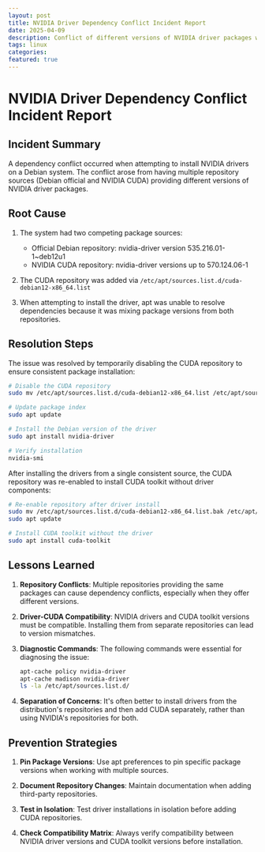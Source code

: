 ```yaml
---
layout: post
title: NVIDIA Driver Dependency Conflict Incident Report
date: 2025-04-09
description: Conflict of different versions of NVIDIA driver packages with multiple repository sources (Debian official and NVIDIA CUDA)
tags: linux
categories:
featured: true
---
```


# NVIDIA Driver Dependency Conflict Incident Report

## Incident Summary

A dependency conflict occurred when attempting to install NVIDIA drivers on a Debian system. The conflict arose from having multiple repository sources (Debian official and NVIDIA CUDA) providing different versions of NVIDIA driver packages.

## Root Cause

1. The system had two competing package sources:
   - Official Debian repository: nvidia-driver version 535.216.01-1~deb12u1
   - NVIDIA CUDA repository: nvidia-driver versions up to 570.124.06-1

2. The CUDA repository was added via `/etc/apt/sources.list.d/cuda-debian12-x86_64.list`

3. When attempting to install the driver, apt was unable to resolve dependencies because it was mixing package versions from both repositories.

## Resolution Steps

The issue was resolved by temporarily disabling the CUDA repository to ensure consistent package installation:

```bash
# Disable the CUDA repository
sudo mv /etc/apt/sources.list.d/cuda-debian12-x86_64.list /etc/apt/sources.list.d/cuda-debian12-x86_64.list.bak

# Update package index
sudo apt update

# Install the Debian version of the driver
sudo apt install nvidia-driver

# Verify installation
nvidia-smi
```

After installing the drivers from a single consistent source, the CUDA repository was re-enabled to install CUDA toolkit without driver components:

```bash
# Re-enable repository after driver install
sudo mv /etc/apt/sources.list.d/cuda-debian12-x86_64.list.bak /etc/apt/sources.list.d/cuda-debian12-x86_64.list
sudo apt update

# Install CUDA toolkit without the driver
sudo apt install cuda-toolkit
```

## Lessons Learned

1. **Repository Conflicts**: Multiple repositories providing the same packages can cause dependency conflicts, especially when they offer different versions.

2. **Driver-CUDA Compatibility**: NVIDIA drivers and CUDA toolkit versions must be compatible. Installing them from separate repositories can lead to version mismatches.

3. **Diagnostic Commands**: The following commands were essential for diagnosing the issue:
   ```bash
   apt-cache policy nvidia-driver
   apt-cache madison nvidia-driver
   ls -la /etc/apt/sources.list.d/
   ```

4. **Separation of Concerns**: It's often better to install drivers from the distribution's repositories and then add CUDA separately, rather than using NVIDIA's repositories for both.

## Prevention Strategies

1. **Pin Package Versions**: Use apt preferences to pin specific package versions when working with multiple sources.

2. **Document Repository Changes**: Maintain documentation when adding third-party repositories.

3. **Test in Isolation**: Test driver installations in isolation before adding CUDA repositories.

4. **Check Compatibility Matrix**: Always verify compatibility between NVIDIA driver versions and CUDA toolkit versions before installation.
